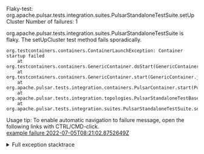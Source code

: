         
Flaky-test: org.apache.pulsar.tests.integration.suites.PulsarStandaloneTestSuite.setUpCluster
Number of failures: 1

org.apache.pulsar.tests.integration.suites.PulsarStandaloneTestSuite is flaky. The setUpCluster test method fails sporadically.

```
org.testcontainers.containers.ContainerLaunchException: Container startup failed
	at org.testcontainers.containers.GenericContainer.doStart(GenericContainer.java:330)
	at org.testcontainers.containers.GenericContainer.start(GenericContainer.java:311)
	at org.apache.pulsar.tests.integration.containers.PulsarContainer.start(PulsarContainer.java:150)
	at org.apache.pulsar.tests.integration.topologies.PulsarStandaloneTestBase.startCluster(PulsarStandaloneTestBase.java:76)
	at org.apache.pulsar.tests.integration.suites.PulsarStandaloneTestSuite.setUpCluster(PulsarStandaloneTestSuite.java:31)
```

Usage tip: To enable automatic navigation to failure message, open the following links with CTRL/CMD-click.  
[example failure 2022-07-05T08:21:02.8752649Z](https://github.com/apache/pulsar/runs/7191875372?check_suite_focus=true#step:12:1512)  


<details>
<summary>Full exception stacktrace</summary>
<code><pre>
org.testcontainers.containers.ContainerLaunchException: Container startup failed
	at org.testcontainers.containers.GenericContainer.doStart(GenericContainer.java:330)
	at org.testcontainers.containers.GenericContainer.start(GenericContainer.java:311)
	at org.apache.pulsar.tests.integration.containers.PulsarContainer.start(PulsarContainer.java:150)
	at org.apache.pulsar.tests.integration.topologies.PulsarStandaloneTestBase.startCluster(PulsarStandaloneTestBase.java:76)
	at org.apache.pulsar.tests.integration.suites.PulsarStandaloneTestSuite.setUpCluster(PulsarStandaloneTestSuite.java:31)
	at sun.reflect.NativeMethodAccessorImpl.invoke0(Native Method)
	at sun.reflect.NativeMethodAccessorImpl.invoke(NativeMethodAccessorImpl.java:62)
	at sun.reflect.DelegatingMethodAccessorImpl.invoke(DelegatingMethodAccessorImpl.java:43)
	at java.lang.reflect.Method.invoke(Method.java:498)
	at org.testng.internal.MethodInvocationHelper.invokeMethod(MethodInvocationHelper.java:132)
	at org.testng.internal.MethodInvocationHelper.invokeMethodConsideringTimeout(MethodInvocationHelper.java:61)
	at org.testng.internal.ConfigInvoker.invokeConfigurationMethod(ConfigInvoker.java:366)
	at org.testng.internal.ConfigInvoker.invokeConfigurations(ConfigInvoker.java:320)
	at org.testng.SuiteRunner.privateRun(SuiteRunner.java:327)
	at org.testng.SuiteRunner.run(SuiteRunner.java:286)
	at org.testng.SuiteRunnerWorker.runSuite(SuiteRunnerWorker.java:53)
	at org.testng.SuiteRunnerWorker.run(SuiteRunnerWorker.java:96)
	at org.testng.TestNG.runSuitesSequentially(TestNG.java:1218)
	at org.testng.TestNG.runSuitesLocally(TestNG.java:1140)
	at org.testng.TestNG.runSuites(TestNG.java:1069)
	at org.testng.TestNG.run(TestNG.java:1037)
	at org.apache.maven.surefire.testng.TestNGExecutor.run(TestNGExecutor.java:283)
	at org.apache.maven.surefire.testng.TestNGXmlTestSuite.execute(TestNGXmlTestSuite.java:75)
	at org.apache.maven.surefire.testng.TestNGProvider.invoke(TestNGProvider.java:120)
	at org.apache.maven.surefire.booter.ForkedBooter.invokeProviderInSameClassLoader(ForkedBooter.java:384)
	at org.apache.maven.surefire.booter.ForkedBooter.runSuitesInProcess(ForkedBooter.java:345)
	at org.apache.maven.surefire.booter.ForkedBooter.execute(ForkedBooter.java:126)
	at org.apache.maven.surefire.booter.ForkedBooter.main(ForkedBooter.java:418)
Caused by: org.rnorth.ducttape.RetryCountExceededException: Retry limit hit with exception
	at org.rnorth.ducttape.unreliables.Unreliables.retryUntilSuccess(Unreliables.java:88)
	at org.testcontainers.containers.GenericContainer.doStart(GenericContainer.java:323)
	... 27 more
Caused by: org.testcontainers.containers.ContainerLaunchException: Could not create/start container
	at org.testcontainers.containers.GenericContainer.tryStart(GenericContainer.java:497)
	at org.testcontainers.containers.GenericContainer.lambda$doStart$0(GenericContainer.java:325)
	at org.rnorth.ducttape.unreliables.Unreliables.retryUntilSuccess(Unreliables.java:81)
	... 28 more
Caused by: java.lang.IllegalStateException: Container exited with code 255
	at org.testcontainers.containers.GenericContainer.tryStart(GenericContainer.java:469)
	... 30 more

</pre></code>
</details>

